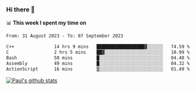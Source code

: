 ### Hi there 👋

📊 **This week I spent my time on**
<!--START_SECTION:waka-->

```txt
From: 31 August 2023 - To: 07 September 2023

C++               14 hrs 9 mins   ██████████████████▓░░░░░░   74.59 %
C                 2 hrs 5 mins    ██▓░░░░░░░░░░░░░░░░░░░░░░   10.99 %
Bash              50 mins         █░░░░░░░░░░░░░░░░░░░░░░░░   04.40 %
Assembly          49 mins         █░░░░░░░░░░░░░░░░░░░░░░░░   04.32 %
ActionScript      16 mins         ▒░░░░░░░░░░░░░░░░░░░░░░░░   01.49 %
```

<!--END_SECTION:waka-->


[![Paul's github stats](https://github-readme-stats.vercel.app/api?username=mickeyouyou&theme=dracula&show_icons=true)](https://github.com/anuraghazra/github-readme-stats)
